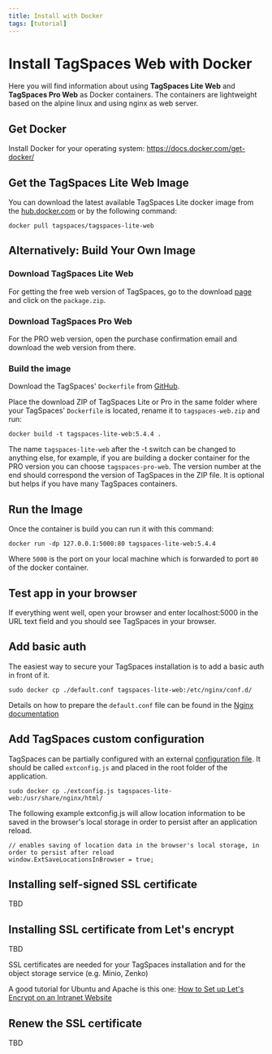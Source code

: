 ```yaml
---
title: Install with Docker
tags: [tutorial]
---
```


# Install TagSpaces Web with Docker

Here you will find information about using **TagSpaces Lite Web** and **TagSpaces Pro Web** as Docker containers. The containers are lightweight based on the alpine linux and using nginx as web server.

## Get Docker

Install Docker for your operating system: https://docs.docker.com/get-docker/

## Get the TagSpaces Lite Web Image

You can download the latest available TagSpaces Lite docker image from the [hub.docker.com](https://hub.docker.com/r/tagspaces/tagspaces-lite-web) or by the following command:

    docker pull tagspaces/tagspaces-lite-web

## Alternatively: Build Your Own Image

### Download TagSpaces Lite Web

For getting the free web version of TagSpaces, go to the download [page](https://www.tagspaces.org/downloads/) and click on the `package.zip`.

### Download TagSpaces Pro Web

For the PRO web version, open the purchase confirmation email and download the web version from there.

### Build the image

Download the TagSpaces' `Dockerfile` from [GitHub](https://raw.githubusercontent.com/tagspaces/tagspaces/develop/docker/Dockerfile).

Place the download ZIP of TagSpaces Lite or Pro in the same folder where your TagSpaces' `Dockerfile` is located, rename it to `tagspaces-web.zip` and run:

    docker build -t tagspaces-lite-web:5.4.4 .

The name `tagspaces-lite-web` after the -t switch can be changed to anything else, for example, if you are building a docker container for the PRO version you can choose `tagspaces-pro-web`. The version number at the end should correspond the version of TagSpaces in the ZIP file. It is optional but helps if you have many TagSpaces containers.

## Run the Image

Once the container is build you can run it with this command:

    docker run -dp 127.0.0.1:5000:80 tagspaces-lite-web:5.4.4

Where `5000` is the port on your local machine which is forwarded to port `80` of the docker container.

## Test app in your browser

If everything went well, open your browser and enter localhost:5000 in the URL text field and you should see TagSpaces in your browser.

## Add basic auth

The easiest way to secure your TagSpaces installation is to add a basic auth in front of it.

    sudo docker cp ./default.conf tagspaces-lite-web:/etc/nginx/conf.d/

Details on how to prepare the `default.conf` file can be found in the [Nginx documentation](https://docs.nginx.com/nginx/admin-guide/security-controls/configuring-http-basic-authentication/)

## Add TagSpaces custom configuration

TagSpaces can be partially configured with an external [configuration file](/dev/external-config). It should be called `extconfig.js` and placed in the root folder of the application.

    sudo docker cp ./extconfig.js tagspaces-lite-web:/usr/share/nginx/html/

The following example extconfig.js will allow location information to be saved in the browser's local storage in order to persist after an application reload.

```
// enables saving of location data in the browser's local storage, in order to persist after reload
window.ExtSaveLocationsInBrowser = true;
```

## Installing self-signed SSL certificate

TBD

## Installing SSL certificate from Let's encrypt

TBD

SSL certificates are needed for your TagSpaces installation and for the object storage service (e.g. Minio, Zenko)

A good tutorial for Ubuntu and Apache is this one: [How to Set up Let's Encrypt on an Intranet Website](https://davidaugustat.com/web/set-up-lets-encrypt-on-intranet-website)

## Renew the SSL certificate

TBD
